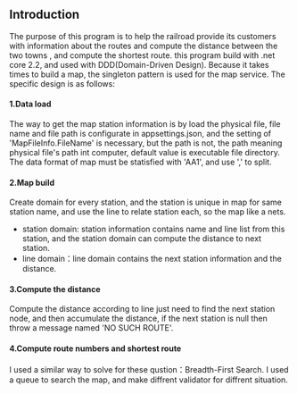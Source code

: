 ## Introduction
The purpose of this program is to help the railroad provide its customers with information about the routes and compute the distance between the two towns , and compute the shortest route. this program build with .net core 2.2, and used with DDD(Domain-Driven Design). Because it takes times to build a map, the singleton pattern is used for the map service. The specific design is as follows:

#### 1.Data load
The way to get the map station information is by load the physical file, file name and file path is configurate in appsettings.json, and the setting of 'MapFileInfo.FileName' is necessary, but the path is not, the path meaning physical file's path int computer, default value is executable file directory. The data format of map must be statisfied with 'AA1', and use ',' to split.

#### 2.Map build
Create domain for every station, and the station is unique in map for same station name, and use the line to relate station each, so the map like a nets.

- station domain: station information contains name and line list from this station, and the station domain can compute the distance to next station.
- line domain：line domain contains the next station information  and the distance.

#### 3.Compute the distance
Compute the distance according to line just need to find the next station node, and then accumulate the distance, if the next station is null then throw a message named 'NO SUCH ROUTE'.

#### 4.Compute route numbers and shortest route
I used a similar way to solve for these qustion：Breadth-First Search. I used a queue to search the map, and make diffrent validator for diffrent situation.
